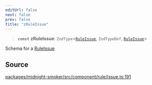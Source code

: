 ```yaml
---
editUrl: false
next: false
prev: false
title: "zRuleIssue"
---
```


> **`const`** **zRuleIssue**: `ZodType`\<[`RuleIssue`](/api/midnight-smoker/midnight-smoker/rule/classes/ruleissue/), `ZodTypeDef`, [`RuleIssue`](/api/midnight-smoker/midnight-smoker/rule/classes/ruleissue/)\>

Schema for a [RuleIssue](/api/midnight-smoker/midnight-smoker/rule/classes/ruleissue/)

## Source

[packages/midnight-smoker/src/component/rule/issue.ts:191](https://github.com/boneskull/midnight-smoker/blob/417858b/packages/midnight-smoker/src/component/rule/issue.ts#L191)
